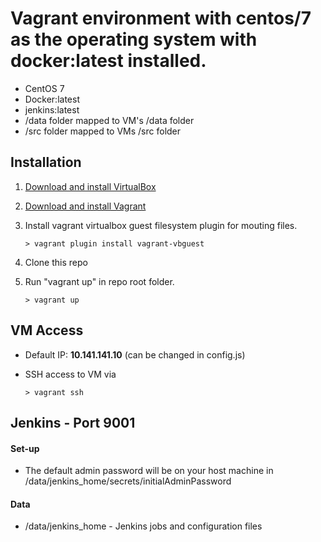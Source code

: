 # Vagrant environment with centos/7 as the operating system with docker:latest installed.

* CentOS 7
* Docker:latest
* jenkins:latest
* /data folder mapped to VM's /data folder
* /src folder mapped to VMs /src folder

## Installation

1. [Download and install VirtualBox](https://www.virtualbox.org/wiki/Downloads)
2. [Download and install Vagrant](https://www.vagrantup.com/downloads.html)
3. Install vagrant virtualbox guest filesystem plugin for mouting files.

	``` > vagrant plugin install vagrant-vbguest ```

4. Clone this repo
5. Run "vagrant up" in repo root folder.

	``` > vagrant up ```

## VM Access

* Default IP: **10.141.141.10** (can be changed in config.js)

* SSH access to VM via 

	``` > vagrant ssh ```

## Jenkins - Port 9001
#### Set-up

* The default admin password will be on your host machine in <repo-root>/data/jenkins_home/secrets/initialAdminPassword

#### Data

* <repo-root>/data/jenkins_home - Jenkins jobs and configuration files